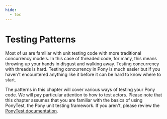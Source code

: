 ```yaml
---
hide:
  - toc
---
```


# Testing Patterns

Most of us are familiar with unit testing code with more traditional concurrency models. In this case of threaded code, for many, this means throwing up your hands in disgust and walking away. Testing concurrency with threads is hard. Testing concurrency in Pony is much easier but if you haven't encountered anything like it before it can be hard to know where to start.

The patterns in this chapter will cover various ways of testing your Pony code. We will pay particular attention to how to test actors. Please note that this chapter assumes that you are familiar with the basics of using PonyTest, the Pony unit testing framework. If you aren't, please review the [PonyTest documentation](http://stdlib.ponylang.io/ponytest--index/).
